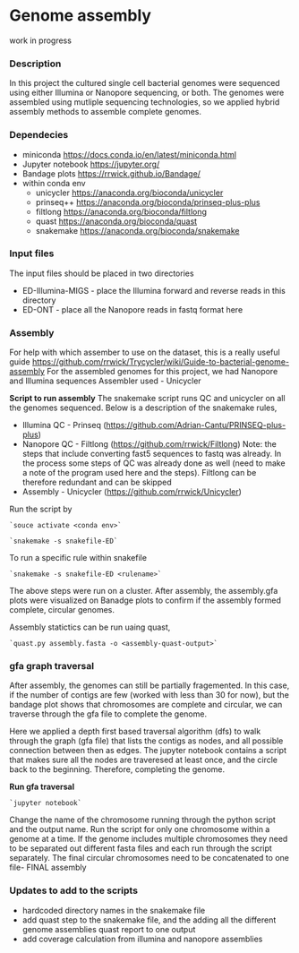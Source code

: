 # Genome assembly
work in progress 

### Description 
In this project the cultured single cell bacterial genomes were sequenced using either Illumina or Nanopore sequencing, or both. The genomes were assembled using mutliple sequencing technologies, so we applied hybrid assembly methods to assemble complete genomes. 

### Dependecies 
  - miniconda https://docs.conda.io/en/latest/miniconda.html
  - Jupyter notebook  https://jupyter.org/
  - Bandage plots https://rrwick.github.io/Bandage/   
  - within conda env 
    - unicycler  https://anaconda.org/bioconda/unicycler
    - prinseq++  https://anaconda.org/bioconda/prinseq-plus-plus
    - filtlong   https://anaconda.org/bioconda/filtlong
    - quast      https://anaconda.org/bioconda/quast
    - snakemake  https://anaconda.org/bioconda/snakemake
   
### Input files 
The input files should be placed in two directories 
  - ED-Illumina-MIGS - place the Illumina forward and reverse reads in this directory
  - ED-ONT - place all the Nanopore reads in fastq format here
  
### Assembly 
For help with which assember to use on the dataset, this is a really useful guide https://github.com/rrwick/Trycycler/wiki/Guide-to-bacterial-genome-assembly
For the assembled genomes for this project, we had Nanopore and Illumina sequences
Assembler used - Unicycler

**Script to run assembly** 
The snakemake script runs QC and unicycler on all the genomes sequenced. Below is a description of the snakemake rules, 
- Illumina QC - Prinseq (https://github.com/Adrian-Cantu/PRINSEQ-plus-plus)
- Nanopore QC - Filtlong (https://github.com/rrwick/Filtlong)
  Note: the steps that include converting fast5 sequences to fastq was already. In the process some steps of QC was already done as well (need to make a note of the   program used here and the steps). Filtlong can be therefore redundant and can be skipped
- Assembly - Unicycler (https://github.com/rrwick/Unicycler)

Run the script by 

    `souce activate <conda env>`
  
    `snakemake -s snakefile-ED`
  
  To run a specific rule within snakefile
  
    `snakemake -s snakefile-ED <rulename>`

The above steps were run on a cluster. After assembly, the assembly.gfa plots were visualized on Banadge plots to confirm if the assembly formed complete, circular genomes. 

Assembly statictics can be run uaing quast,

    `quast.py assembly.fasta -o <assembly-quast-output>` 

### gfa graph traversal 
After assembly, the genomes can still be partially fragemented. In this case, if the number of contigs are few (worked with less than 30 for now), but the bandage plot shows that chromosomes are complete and circular, we can traverse through the gfa file to complete the genome. 

Here we applied a depth first based traversal algorithm (dfs) to walk through the graph (gfa file) that lists the contigs as nodes, and all possible connection between then as edges. The jupyter notebook contains a script that makes sure all the nodes are traveresed at least once, and the circle back to the beginning. Therefore, completing the genome. 

**Run gfa traversal**

    `jupyter notebook`
  
Change the name of the chromosome running through the python script and the output name. 
Run the script for only one chromosome within a genome at a time. If the genome includes multiple chromosomes they need to be separated out different fasta files and each run through the script separately. 
The final circular chromosomes need to be concatenated to one file- FINAL assembly

### Updates to add to the scripts
- hardcoded directory names in the snakemake file
- add quast step to the snakemake file, and the adding all the different genome assemblies quast report to one output
- add coverage calculation from illumina and nanopore assemblies





